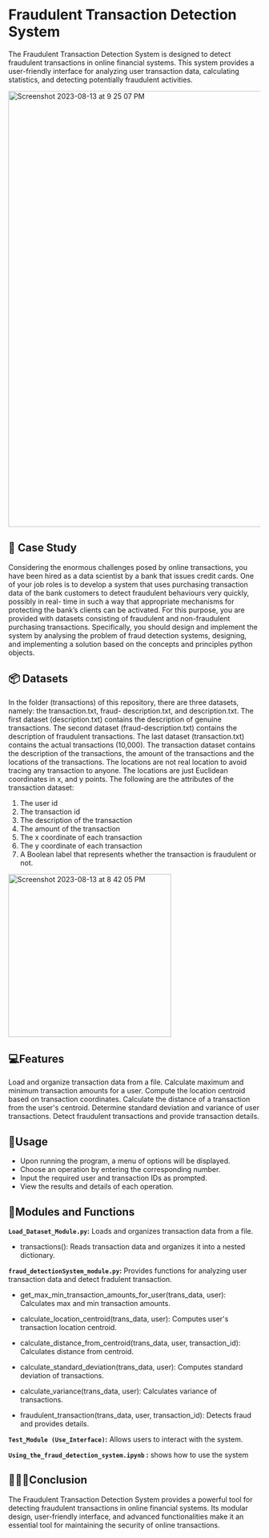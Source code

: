 # Fraudulent Transaction Detection System
The Fraudulent Transaction Detection System is designed to detect fraudulent transactions in online financial systems. This system provides a user-friendly interface for analyzing user transaction data, calculating statistics, and detecting potentially fraudulent activities.

<img width="869" alt="Screenshot 2023-08-13 at 9 25 07 PM" src="https://github.com/Baci-Ak/Fraudulent-Transaction-Detection-System/assets/134199508/008f0524-b372-4287-be63-5d17bc6b5053">



## 📖 Case Study
Considering the enormous challenges posed by online transactions, you have been hired as a data scientist by a bank that issues credit cards. One of your job roles is to develop a system that uses purchasing transaction data of the bank customers to detect fraudulent behaviours very quickly, possibly in real- time in such a way that appropriate mechanisms for protecting the bank’s clients can be activated.
For this purpose, you are provided with datasets consisting of fraudulent and non-fraudulent purchasing transactions. Specifically, you should design and implement the system by analysing the problem of fraud detection systems, designing, and implementing a solution based on the concepts and principles python objects.

## 📦 Datasets
In the folder (transactions) of this repository, there are three datasets, namely: the transaction.txt, fraud- description.txt, and description.txt.
 The first dataset (description.txt) contains the description of genuine transactions. The second dataset (fraud-description.txt) contains the description of fraudulent transactions. The last dataset (transaction.txt) contains the actual transactions (10,000). The transaction dataset contains the description of the transactions, the amount of the transactions and the locations of the transactions. The locations are not real location to avoid tracing any transaction to anyone. The locations are just Euclidean coordinates in x, and y points. The following are the attributes of the transaction dataset:
1. The user id
2. The transaction id
3. The description of the transaction
4. The amount of the transaction
5. The x coordinate of each transaction
6. The y coordinate of each transaction
7. A Boolean label that represents whether the transaction is fraudulent or not.

<img width="325" alt="Screenshot 2023-08-13 at 8 42 05 PM" src="https://github.com/Baci-Ak/Fraudulent-Transaction-Detection-System/assets/134199508/fc246b9f-82f2-4efa-add4-4c92f311a9be">


## 💻Features
Load and organize transaction data from a file.
Calculate maximum and minimum transaction amounts for a user.
Compute the location centroid based on transaction coordinates.
Calculate the distance of a transaction from the user's centroid.
Determine standard deviation and variance of user transactions.
Detect fraudulent transactions and provide transaction details.


## 🚠Usage
* Upon running the program, a menu of options will be displayed.
* Choose an operation by entering the corresponding number.
* Input the required user and transaction IDs as prompted.
* View the results and details of each operation.


## 📙Modules and Functions
**`Load_Dataset_Module.py`:** Loads and organizes transaction data from a file.
   * transactions(): Reads transaction data and organizes it into a nested dictionary.

 **`fraud_detectionSystem_module.py`:** Provides functions for analyzing user transaction data and detect fradulent transaction.
 * get_max_min_transaction_amounts_for_user(trans_data, user): Calculates max and min transaction amounts.
 
 * calculate_location_centroid(trans_data, user): Computes user's transaction location centroid.
 
 * calculate_distance_from_centroid(trans_data, user, transaction_id): Calculates distance from centroid.
 
 * calculate_standard_deviation(trans_data, user): Computes standard deviation of transactions.
 
 * calculate_variance(trans_data, user): Calculates variance of transactions.
 
 * fraudulent_transaction(trans_data, user, transaction_id): Detects fraud and provides details.

**`Test_Module (Use_Interface)`:** Allows users to interact with the system.

**`Using_the_fraud_detection_system.ipynb` :** shows how to use the system


## 👩🏻‍💻Conclusion
The Fraudulent Transaction Detection System provides a powerful tool for detecting fraudulent transactions in online financial systems. Its modular design, user-friendly interface, and advanced functionalities make it an essential tool for maintaining the security of online transactions.

